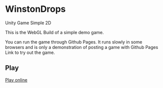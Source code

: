 # WinstonDrops
 Unity Game Simple 2D

This is the WebGL Build of a simple demo game. 

You can run the game through Github Pages. 
It runs slowly in some browsers and is only a demonstration of posting a game with Github Pages
<br>
Link to try out the game. 
## Play
[Play online](https://groeneveldwoodstock.github.io/WinstonDrops/) 
